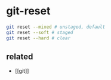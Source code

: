 # git-reset

```sh
git reset --mixed # unstaged, default
git reset --soft # staged
git reset --hard # clear
```

## related
- [[git]]
